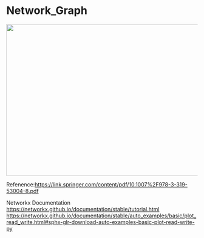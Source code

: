 # Network_Graph

<img src="https://github.com/AvisChiu/Networkx_Graph/blob/master/algorithm/compare/pic.PNG"  width="800" height="400">


Refenence:https://link.springer.com/content/pdf/10.1007%2F978-3-319-53004-8.pdf   
<Python for Graph and Network Analysis>     

Networkx Documentation   
https://networkx.github.io/documentation/stable/tutorial.html   
https://networkx.github.io/documentation/stable/auto_examples/basic/plot_read_write.html#sphx-glr-download-auto-examples-basic-plot-read-write-py
